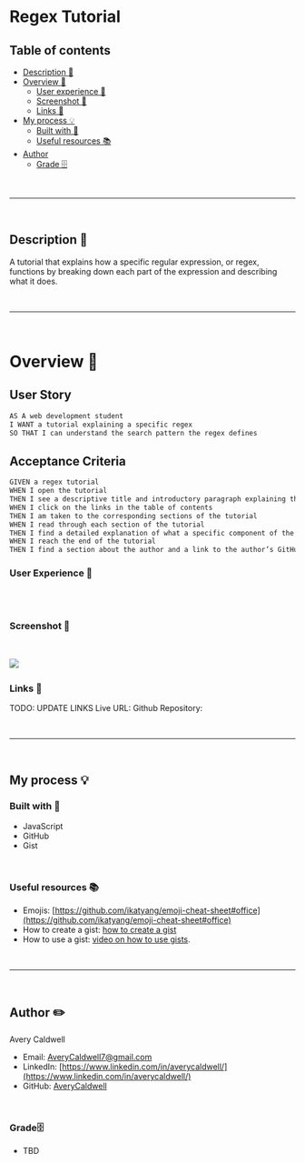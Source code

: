# __Regex Tutorial__


## __Table of contents__

- [Description 📝](#description-📝)
- [Overview 📁](#overview-📁)
  - [User experience 👤](#user-experience-👤)
  - [Screenshot 📸](#screenshot-📸)
  - [Links 🔗](#links-🔗)
- [My process 💡](#my-process-💡)
  - [Built with 🔨](#built-with-🔨)
  - [Useful resources 📚](#useful-resources-📚)
- [Author](#author-✏️)
    - [Grade 🗄️](#grade-)

<br>
<hr>
<br>

## __Description 📝__
A tutorial that explains how a specific regular expression, or regex, functions by breaking down each part of the expression and describing what it does.
 
<br>
<hr>
<br> 

# __Overview 📁__

## User Story

```md
AS A web development student
I WANT a tutorial explaining a specific regex
SO THAT I can understand the search pattern the regex defines
```

## Acceptance Criteria

```md
GIVEN a regex tutorial
WHEN I open the tutorial
THEN I see a descriptive title and introductory paragraph explaining the purpose of the tutorial, a summary describing the regex featured in the tutorial, a table of contents linking to different sections that break down each component of the regex and explain what it does, and a section about the author with a link to the author’s GitHub profile
WHEN I click on the links in the table of contents
THEN I am taken to the corresponding sections of the tutorial
WHEN I read through each section of the tutorial
THEN I find a detailed explanation of what a specific component of the regex does
WHEN I reach the end of the tutorial
THEN I find a section about the author and a link to the author’s GitHub profile
```

### __User Experience 👤__
 
<br>

<br>

### __Screenshot 📸__

​<br>

![](./public/images/Screenshot.png)
​
​<br>

### __Links 🔗__
TODO: UPDATE LINKS
Live URL: 
Github Repository: 

<br>
<hr>
<br>

##  __My process 💡__

###  Built with 🔨
- JavaScript
- GitHub
- Gist

<br>

###  __Useful resources 📚__

- Emojis:   [https://github.com/ikatyang/emoji-cheat-sheet#office](https://github.com/ikatyang/emoji-cheat-sheet#office)
- How to create a gist: [how to create a gist](https://help.github.com/en/github/writing-on-github/creating-gists)
- How to use a gist: [video on how to use gists](https://www.youtube.com/watch?v=wc2NlcWjQHw).

<br>
<hr>
<br>

## __Author ✏️__
  Avery Caldwell
  - Email: [AveryCaldwell7@gmail.com](AveryCaldwell7@gmail.com)
  - LinkedIn: [https://www.linkedin.com/in/averycaldwell/](https://www.linkedin.com/in/averycaldwell/)
  - GitHub: [AveryCaldwell](https://github.com/AveryCaldwell)


<br>


### __Grade🗄️__ 

- TBD

